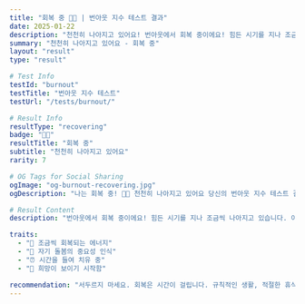 ```yaml
---
title: "회복 중 🌱💚 | 번아웃 지수 테스트 결과"
date: 2025-01-22
description: "천천히 나아지고 있어요! 번아웃에서 회복 중이에요! 힘든 시기를 지나 조금씩 나아지고 있습니다. 아직 완전하지는 않지만, 긍정적인 변화가 보이고 있어요. 계속 자신을 돌보면서 천천히 회복하세요...."
summary: "천천히 나아지고 있어요 - 회복 중"
layout: "result"
type: "result"

# Test Info
testId: "burnout"
testTitle: "번아웃 지수 테스트"
testUrl: "/tests/burnout/"

# Result Info
resultType: "recovering"
badge: "🌱💚"
resultTitle: "회복 중"
subtitle: "천천히 나아지고 있어요"
rarity: 7

# OG Tags for Social Sharing
ogImage: "og-burnout-recovering.jpg"
ogDescription: "나는 회복 중! 🌱💚 천천히 나아지고 있어요 당신의 번아웃 지수 테스트 결과는?"

# Result Content
description: "번아웃에서 회복 중이에요! 힘든 시기를 지나 조금씩 나아지고 있습니다. 아직 완전하지는 않지만, 긍정적인 변화가 보이고 있어요. 계속 자신을 돌보면서 천천히 회복하세요."

traits:
  - "🌱 조금씩 회복되는 에너지"
  - "💚 자기 돌봄의 중요성 인식"
  - "⏰ 시간을 들여 치유 중"
  - "🌈 희망이 보이기 시작함"

recommendation: "서두르지 마세요. 회복은 시간이 걸립니다. 규칙적인 생활, 적절한 휴식, 가벼운 운동을 유지하세요. 자신에게 관대하게 대하고, 작은 성취를 축하하세요. 재발 방지를 위해 스트레스 관리 습관을 만드세요."
---
```

